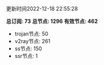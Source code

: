 更新时间2022-12-18 22:55:28

**总订阅: 73**
**总节点: 1296**
**有效节点: 462**
- trojan节点: 50
- v2ray节点: 261
- ss节点: 150
- ssr节点: 1
